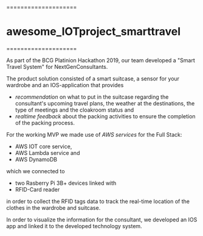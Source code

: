 ====================
# awesome_IOTproject_smarttravel
====================

As part of the BCG Platinion Hackathon 2019, our team developed a "Smart Travel System" for NextGenConsultants.

The product solution consisted of a smart suitcase, a sensor for your wardrobe and an IOS-application that provides  
* *recommendation* on what to put in the suitcase regarding the consultant's upcoming travel plans, the weather at the destinations, the type of meetings and the cloakroom status and 
* *realtime feedback* about the packing activities to ensure the completion of the packing process. 

For the working MVP we made use of *AWS services* for the Full Stack: 
* AWS IOT core service, 
* AWS Lambda service and 
* AWS DynamoDB 

which we connected to 
* two Rasberry Pi 3B+ devices linked with 
* RFID-Card reader

in order to collect the RFID tags data to track the real-time location of the clothes in the wardrobe and suitcase. 

In order to visualize the information for the consultant, we developed an IOS app and linked it to the developed technology system.
